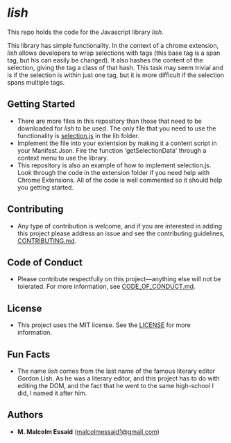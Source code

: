 # *lish*
This repo holds the code for the Javascript library *lish*.

This library has simple functionality. In the context of  a chrome extension, *lish* allows developers to wrap selections with tags (this base tag is a span tag, but his can easily be changed). It also hashes the content of the selection, giving the tag a class of that hash. This task may seem trivial and is if the selection is within just one tag, but it is more difficult if the selection spans multiple tags.

## Getting Started

* There are more files in this repository than those that need to be downloaded for *lish* to be used. The only file that you need to use the functionality is [selection.js](lib/selection.js) in the lib folder.
* Implement the file into your extentsion by making it a content script in your Manifest.Json. Fire the function 'getSelectionData' through a context menu to use the library.
* This repository is also an example of how to implement selection.js. Look through the code in the extension folder if you need help with Chrome Extensions. All of the code is well commented so it should help you getting started.


## Contributing

* Any type of contribution is welcome, and if you are interested in adding this project please address an issue and see the contributing guidelines, [CONTRIBUTING.md](CONTRIBUTING.md).

## Code of Conduct

* Please contribute respectfully on this project—anything else will not be tolerated. For more information, see [CODE_OF_CONDUCT.md](CODE_OF_CONDUCT.md).

## License

* This project uses the MIT license. See the [LICENSE](LICENSE) for more information.


## Fun Facts

* The name *lish* comes from the last name of the famous literary editor Gordon Lish. As he was a literary editor, and this project has to do with editing the DOM, and the fact that he went to the same high-school I did, I named it after him.

## Authors

* **M. Malcolm Essaid** (malcolmessaid1@gmail.com)
